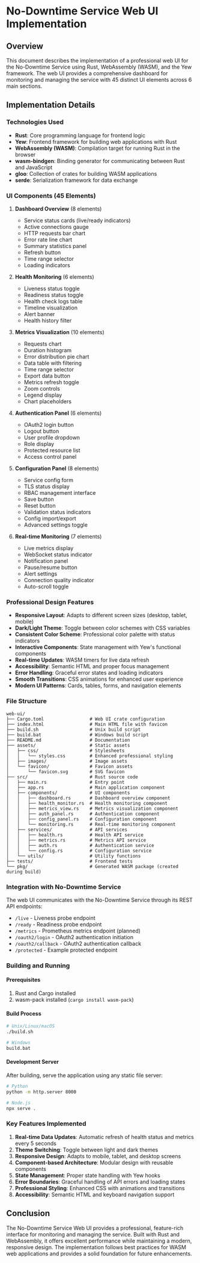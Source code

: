 # No-Downtime Service Web UI Implementation

## Overview

This document describes the implementation of a professional web UI for the No-Downtime Service using Rust, WebAssembly (WASM), and the Yew framework. The web UI provides a comprehensive dashboard for monitoring and managing the service with 45 distinct UI elements across 6 main sections.

## Implementation Details

### Technologies Used

- **Rust**: Core programming language for frontend logic
- **Yew**: Frontend framework for building web applications with Rust
- **WebAssembly (WASM)**: Compilation target for running Rust in the browser
- **wasm-bindgen**: Binding generator for communicating between Rust and JavaScript
- **gloo**: Collection of crates for building WASM applications
- **serde**: Serialization framework for data exchange

### UI Components (45 Elements)

1. **Dashboard Overview** (8 elements)
   - Service status cards (live/ready indicators)
   - Active connections gauge
   - HTTP requests bar chart
   - Error rate line chart
   - Summary statistics panel
   - Refresh button
   - Time range selector
   - Loading indicators

2. **Health Monitoring** (6 elements)
   - Liveness status toggle
   - Readiness status toggle
   - Health check logs table
   - Timeline visualization
   - Alert banner
   - Health history filter

3. **Metrics Visualization** (10 elements)
   - Requests chart
   - Duration histogram
   - Error distribution pie chart
   - Data table with filtering
   - Time range selector
   - Export data button
   - Metrics refresh toggle
   - Zoom controls
   - Legend display
   - Chart placeholders

4. **Authentication Panel** (6 elements)
   - OAuth2 login button
   - Logout button
   - User profile dropdown
   - Role display
   - Protected resource list
   - Access control panel

5. **Configuration Panel** (8 elements)
   - Service config form
   - TLS status display
   - RBAC management interface
   - Save button
   - Reset button
   - Validation status indicators
   - Config import/export
   - Advanced settings toggle

6. **Real-time Monitoring** (7 elements)
   - Live metrics display
   - WebSocket status indicator
   - Notification panel
   - Pause/resume button
   - Alert settings
   - Connection quality indicator
   - Auto-scroll toggle

### Professional Design Features

- **Responsive Layout**: Adapts to different screen sizes (desktop, tablet, mobile)
- **Dark/Light Theme**: Toggle between color schemes with CSS variables
- **Consistent Color Scheme**: Professional color palette with status indicators
- **Interactive Components**: State management with Yew's functional components
- **Real-time Updates**: WASM timers for live data refresh
- **Accessibility**: Semantic HTML and proper focus management
- **Error Handling**: Graceful error states and loading indicators
- **Smooth Transitions**: CSS animations for enhanced user experience
- **Modern UI Patterns**: Cards, tables, forms, and navigation elements

### File Structure

```
web-ui/
├── Cargo.toml                 # Web UI crate configuration
├── index.html                 # Main HTML file with favicon
├── build.sh                   # Unix build script
├── build.bat                  # Windows build script
├── README.md                  # Documentation
├── assets/                    # Static assets
│   ├── css/                   # Stylesheets
│   │   └── styles.css         # Enhanced professional styling
│   ├── images/                # Image assets
│   └── favicon/               # Favicon assets
│       └── favicon.svg        # SVG favicon
├── src/                       # Rust source code
│   ├── main.rs                # Entry point
│   ├── app.rs                 # Main application component
│   ├── components/            # UI components
│   │   ├── dashboard.rs       # Dashboard overview component
│   │   ├── health_monitor.rs  # Health monitoring component
│   │   ├── metrics_view.rs    # Metrics visualization component
│   │   ├── auth_panel.rs      # Authentication component
│   │   ├── config_panel.rs    # Configuration component
│   │   └── monitoring.rs      # Real-time monitoring component
│   ├── services/              # API services
│   │   ├── health.rs          # Health API service
│   │   ├── metrics.rs         # Metrics API service
│   │   ├── auth.rs            # Authentication service
│   │   └── config.rs          # Configuration service
│   └── utils/                 # Utility functions
├── tests/                     # Frontend tests
└── pkg/                       # Generated WASM package (created during build)
```

### Integration with No-Downtime Service

The web UI communicates with the No-Downtime Service through its REST API endpoints:

- `/live` - Liveness probe endpoint
- `/ready` - Readiness probe endpoint
- `/metrics` - Prometheus metrics endpoint (planned)
- `/oauth2/login` - OAuth2 authentication initiation
- `/oauth2/callback` - OAuth2 authentication callback
- `/protected` - Example protected endpoint

### Building and Running

#### Prerequisites

1. Rust and Cargo installed
2. wasm-pack installed (`cargo install wasm-pack`)

#### Build Process

```bash
# Unix/Linux/macOS
./build.sh

# Windows
build.bat
```

#### Development Server

After building, serve the application using any static file server:

```bash
# Python
python -m http.server 8000

# Node.js
npx serve .
```

### Key Features Implemented

1. **Real-time Data Updates**: Automatic refresh of health status and metrics every 5 seconds
2. **Theme Switching**: Toggle between light and dark themes
3. **Responsive Design**: Adapts to mobile, tablet, and desktop screens
4. **Component-based Architecture**: Modular design with reusable components
5. **State Management**: Proper state handling with Yew hooks
6. **Error Boundaries**: Graceful handling of API errors and loading states
7. **Professional Styling**: Enhanced CSS with animations and transitions
8. **Accessibility**: Semantic HTML and keyboard navigation support

## Conclusion

The No-Downtime Service Web UI provides a professional, feature-rich interface for monitoring and managing the service. Built with Rust and WebAssembly, it offers excellent performance while maintaining a modern, responsive design. The implementation follows best practices for WASM web applications and provides a solid foundation for future enhancements.